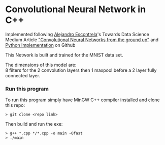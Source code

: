 # Convolutional Neural Network in C++

Implemented following [Alejandro Escontrela](https://github.com/Alescontrela)'s Towards Data Science Medium Article ["Convolutional Neural Networks from the ground up"](https://towardsdatascience.com/convolutional-neural-networks-from-the-ground-up-c67bb41454e1) and [Python Implementation](https://github.com/Alescontrela/Numpy-CNN) on Github  

This Network is built and trained for the MNIST data set.  

The dimensions of this model are:  
8 filters for the 2 convolution layers then 1 maxpool before a 2 layer fully connected layer.  

### Run this program

To run this program simply have MinGW C++ compiler installed and clone this repo:

```shell
> git clone <repo link>
```

Then build and run the exe:

```shell
> g++ *.cpp */*.cpp -o main -Ofast
> ./main
```
